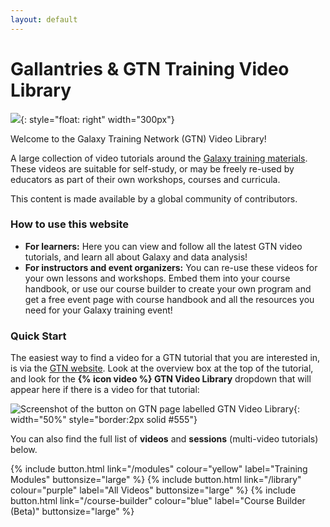 ```yaml
---
layout: default
---
```


# Gallantries & GTN Training Video Library

![]({{site.baseurl}}/{{site.image_dir}}/logos/gtn.png){: style="float: right" width="300px"}

Welcome to the Galaxy Training Network (GTN) Video Library!

A large collection of video tutorials around the [Galaxy training materials](https://training.galaxyproject.org). These videos are suitable for self-study, or may be freely re-used by educators as part of their own workshops, courses and curricula.

This content is made available by a global community of contributors.

### How to use this website

- **For learners:** Here you can view and follow all the latest GTN video tutorials, and learn all about Galaxy and data analysis!
- **For instructors and event organizers:** You can re-use these videos for your own lessons and workshops. Embed them into your course handbook, or use our course builder to create your own program and get a free event page with course handbook and all the resources you need for your Galaxy training event!

### Quick Start

The easiest way to find a video for a GTN tutorial that you are interested in, is via the [GTN website](https://training.galaxyproject.org). Look at the overview box at the top of the tutorial, and look for the  **{% icon video %} GTN Video Library** dropdown that will appear here if there is a video for that tutorial:

![Screenshot of the button on GTN page labelled GTN Video Library]({{site.baseurl}}/assets/images/gtn-videolib-connection.png){: width="50%" style="border:2px solid #555"}

You can also find the full list of **videos** and **sessions** (multi-video tutorials) below.

<div markdown="0">
{% include button.html link="/modules" colour="yellow" label="Training Modules" buttonsize="large" %}
{% include button.html link="/library" colour="purple" label="All Videos" buttonsize="large" %}
{% include button.html link="/course-builder" colour="blue" label="Course Builder (Beta)" buttonsize="large" %}
</div>




